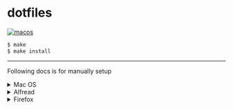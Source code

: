 dotfiles
========

<!-- vim: set fdm=marker sts=0 expandtab: -->

[![macos](https://github.com/nishigori/dotfiles/actions/workflows/macos.yml/badge.svg)](https://github.com/nishigori/dotfiles/actions/workflows/macos.yml)

```sh
$ make
$ make install
```

----

Following docs is for manually setup

<details>
    <summary>Mac OS</summary>

* Switch Ctrl <-> Caps Lock: `System Preferences > Keyboard > Modifier Keys...`
* Disable Search man Page Index in Terminal `System Preferences > Keyboard > Shortcuts > Services`
    * Fix conflict for Intellij IDEA action of Find Action
* ⌘英かな: https://ei-kana.appspot.com/ (not managed by homebrew)

</details>

<details>
    <summary>Alfread</summary>

* always keyboard en: `Preferences > Advanced > Force Keyboard` to **ABC**
* `Appearance > Options > Show Alfred on` **mouse screen** or **active screen**

</details>

<details><summary>Firefox</summary><blockquote>

<details><summary>about:config</summary><blockquote>

* `browser.autofocus` to **false**
* `browser.ctrlTab.recentlyUsedOrder` to **false**
* `browser.tabs.insertRelatedAfterCurrent` to **true**
* `accessibility.typeaheadfind.enablesound` to **false**
* `toolkit.legacyUserProfileCustomizations.stylesheets` to **true**
    * from [treetabstyle wiki](https://github.com/piroor/treestyletab/wiki/Code-snippets-for-custom-style-rules#on-firefox-69-and-later)
* `svg.context-properties.content.enabled` to **true**
    * from [Simple Tab Groups](https://addons.mozilla.org/ja/firefox/addon/simple-tab-groups/)
* `privacy.resistFingerprinting.block_mozAddonManager` to **true**
    * from trydactyl work on addons.mozilla.org

</blockquote></details>

<details><summary>Hide Top tab-bar(s)</summary><blockquote>

Reference of searching my-profile: https://support.mozilla.org/ja/kb/profiles-where-firefox-stores-user-data

```sh
# Example on Mac
$ cd ~/Library/Application\ Support/Firefox/Profiles/${YOUR_PROFILE}
$ mkdir -p chrome
$ cat <<EOT >> chrome/userChrome.css
/* https://github.com/doublejim/tree-style-tab-compact-dark-style */
@namespace url("http://www.mozilla.org/keymaster/gatekeeper/there.is.only.xul");

#TabsToolbar {
  visibility: collapse;
}

#sidebar-box[sidebarcommand="treestyletab_piro_sakura_ne_jp-sidebar-action"] #sidebar-header {
  visibility: collapse;
}
EOT
```

</blockquote></details>

<details><summary>Add-on: Most Recent Tab > Preferences</summary><blockquote>

Keyboard shortcut: `MacCtrl+9` (<C-,>) as switch back to recently selected tab.

</blockquote></details>

<details><summary>Add-on: Tree Style Tab > Preferences</summary><blockquote>

`Unlock Expert Options` to `check-on`

### Appearance:
* `Enable animation effects` to `check-off`
* `Too long label of tabs:` to select `Crop with "..." (Better Performance)`

### Tree Behavior:

* *all auto collapse options* to `check-off`
* `When a new tree appears, collapse others automatically` to `check-off`
* `When tab gets focus, expand its tree '` to ``

### Advanced:

custom-style-rules (https://github.com/piroor/treestyletab/wiki/Code-snippets-for-custom-style-rules#for-version-2x)

<!-- {{{ -->
```css

/* https://github.com/piroor/treestyletab/wiki/Code-snippets-for-custom-style-rules#disable-all-animation */
@keyframes throbber {}
@keyframes tab-burst-animation {}
@keyframes tab-burst-animation-light {}
@keyframes blink {}

/* https://github.com/piroor/treestyletab/wiki/Code-snippets-for-custom-style-rules#highlight-active-tab*/
tab-item.active {
  height: 29px !important;
  background-color: #195599;
}
tab-item.active .label-content {
  font-weight: bold;
  font-size: 12px;
}
tab-item.active tab-twisty,
tab-item.active .label-content,
tab-item.active tab-counter {
  color: #fff;
}

/* https://github.com/piroor/treestyletab/wiki/Code-snippets-for-custom-style-rules#container-colored-underline-for-tab-2346 */
.contextual-identity-marker {
  top: auto !important;
  left: 0.5em !important;
  right: 0.5em !important;
  bottom: 0 !important;
  width: auto !important;
  max-width: none !important;
  height: calc(var(--favicon-size) / 10) !important;
}

/* https://github.com/piroor/treestyletab/wiki/Code-snippets-for-custom-style-rules#tab-numbering-and-counting */
#tabbar {
  counter-reset: vtabs atabs tabs;
  /* vtabs tracks visible tabs, atabs tracks active tabs, tabs tracks all tabs */
}
tab-item:not(.collapsed):not(.discarded) {
  counter-increment: vtabs atabs tabs;
}
tab-item:not(.collapsed) {
  counter-increment: vtabs tabs;
}
tab-item:not(.discarded) {
  counter-increment: atabs tabs;
}
tab-item {
  counter-increment: tabs;
}

/* https://github.com/piroor/treestyletab/wiki/Code-snippets-for-custom-style-rules#numbering-of-tabs-1601-2220 */
tab-item .extra-items-container {
  z-index: unset !important;
}
tab-item .extra-items-container::after {
  background: Highlight;
  color: HighlightText;
  content: counter(vtabs);
  font-size: x-small;
  right: 0.2em;
  padding: 0.2em;
  pointer-events: none;
  position: absolute;
  bottom: 0.2em;

  z-index: 1000;
}

/* https://github.com/piroor/treestyletab/wiki/Code-snippets-for-custom-style-rules#put-closebox-left-side-even-if-i-choose-left-side-style */
:root.left tab-item tab-twisty {
  order: 10000;
}
:root.left tab-item tab-closebox {
  order: -1;
}

```
<!-- }}} -->

</blockquote></details>

</blockquote></detials><!-- fin firefox -->
